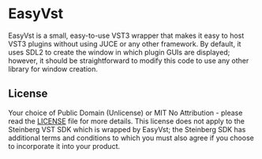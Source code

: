 # EasyVst

EasyVst is a small, easy-to-use VST3 wrapper that makes it easy to host VST3 plugins without using JUCE or any other framework. By default, it uses SDL2 to create the window in which plugin GUIs are displayed; however, it should be straightforward to modify this code to use any other library for window creation.

## License

Your choice of Public Domain (Unlicense) or MIT No Attribution - please read the [LICENSE](LICENSE) file for more details. This license does not apply to the Steinberg VST SDK which is wrapped by EasyVst; the Steinberg SDK has additional terms and conditions to which you must also agree if you choose to incorporate it into your product.
